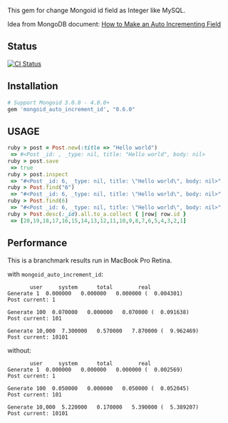 This gem for change Mongoid id field as Integer like MySQL.

Idea from MongoDB document: [How to Make an Auto Incrementing Field](http://www.mongodb.org/display/DOCS/How+to+Make+an+Auto+Incrementing+Field)

## Status

[![CI Status](https://secure.travis-ci.org/huacnlee/mongoid_auto_increment_id.png)](http://travis-ci.org/huacnlee/mongoid_auto_increment_id)

## Installation

```ruby
# Support Mongoid 3.0.0 - 4.0.0+
gem 'mongoid_auto_increment_id', "0.6.0"
```

## USAGE

```ruby
ruby > post = Post.new(:title => "Hello world")
 => #<Post _id: , _type: nil, title: "Hello world", body: nil>
ruby > post.save
 => true
ruby > post.inspect
 => "#<Post _id: 6, _type: nil, title: \"Hello world\", body: nil>"
ruby > Post.find("6")
 => "#<Post _id: 6, _type: nil, title: \"Hello world\", body: nil>"
ruby > Post.find(6)
 => "#<Post _id: 6, _type: nil, title: \"Hello world\", body: nil>"
ruby > Post.desc(:_id).all.to_a.collect { |row| row.id }
 => [20,19,18,17,16,15,14,13,12,11,10,9,8,7,6,5,4,3,2,1]
```


## Performance

This is a branchmark results run in MacBook Pro Retina.

with `mongoid_auto_increment_id`:

```
       user     system      total        real
Generate 1  0.000000   0.000000   0.000000 (  0.004301)
Post current: 1

Generate 100  0.070000   0.000000   0.070000 (  0.091638)
Post current: 101

Generate 10,000  7.300000   0.570000   7.870000 (  9.962469)
Post current: 10101
```

without:

```
       user     system      total        real
Generate 1  0.000000   0.000000   0.000000 (  0.002569)
Post current: 1

Generate 100  0.050000   0.000000   0.050000 (  0.052045)
Post current: 101

Generate 10,000  5.220000   0.170000   5.390000 (  5.389207)
Post current: 10101
```
